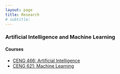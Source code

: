 ```yaml
---
layout: page
title: Research
# subtitle: 
---
```


### Artificial Intelligence and Machine Learning

#### Courses
- [CENG 466: Artificial Intelligence](http://ceng466.cankaya.edu.tr/)
- [CENG 621: Machine Learning](http://ceng621.cankaya.edu.tr/)

